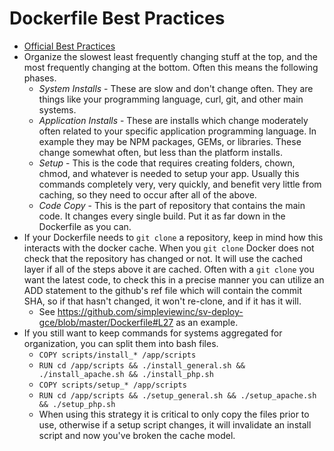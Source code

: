 # Dockerfile Best Practices

* [Official Best Practices](https://docs.docker.com/develop/develop-images/dockerfile_best-practices/)
* Organize the slowest least frequently changing stuff at the top, and the most frequently changing at the bottom. Often this means the following phases.
	* *System Installs* - These are slow and don't change often. They are things like your programming language, curl, git, and other main systems.
	* *Application Installs* - These are installs which change moderately often related to your specific application programming language. In example they may be NPM packages, GEMs, or libraries. These change somewhat often, but less than the platform installs.
	* *Setup* - This is the code that requires creating folders, chown, chmod, and whatever is needed to setup your app. Usually this commands completely very, very quickly, and benefit very little from caching, so they need to occur after all of the above.
	* *Code Copy* - This is the part of repository that contains the main code. It changes every single build. Put it as far down in the Dockerfile as you can.
* If your Dockerfile needs to `git clone` a repository, keep in mind how this interacts with the docker cache. When you `git clone` Docker does not check that the repository has changed or not. It will use the cached layer if all of the steps above it are cached. Often with a `git clone` you want the latest code, to check this in a precise manner you can utilize an ADD statement to the github's ref file which will contain the commit SHA, so if that hasn't changed, it won't re-clone, and if it has it will.
	* See https://github.com/simpleviewinc/sv-deploy-gce/blob/master/Dockerfile#L27 as an example.
* If you still want to keep commands for systems aggregated for organization, you can split them into bash files.
	* `COPY scripts/install_* /app/scripts`
	* `RUN cd /app/scripts && ./install_general.sh && ./install_apache.sh && ./install_php.sh`
	* `COPY scripts/setup_* /app/scripts`
	* `RUN cd /app/scripts && ./setup_general.sh && ./setup_apache.sh && ./setup_php.sh`
	* When using this strategy it is critical to only copy the files prior to use, otherwise if a setup script changes, it will invalidate an install script and now you've broken the cache model.